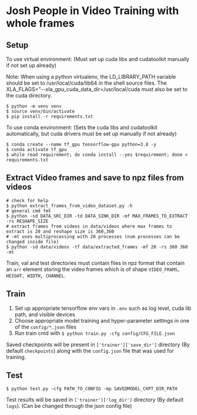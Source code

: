 # Josh People in Video Training with whole frames

## Setup

To use virtual environment: (Must set up cuda libs and cudatoolkit manually if not set up already)

Note: When using a python virtualenv, the LD_LIBRARY_PATH variable should be set to /usr/local/cuda/lib64 in the shell source files. The XLA_FLAGS="--xla_gpu_cuda_data_dir=/usr/local/cuda must also be set to the cuda directory.

```shell
$ python -m venv venv
$ source venv/bin/activate
$ pip install -r requirements.txt
```

To use conda environment: (Sets the cuda libs and cudatoolkit automatically, but cuda drivers must be set up manually if not already)

```shell
$ conda create --name tf_gpu tensorflow-gpu python=3.8 -y
$ conda activate tf_gpu
$ while read requirement; do conda install --yes $requirement; done < requirements.txt
```

## Extract Video frames and save to npz files from videos

```shell
# check for help
$ python extract_frames_from_video_dataset.py -h
# general cmd fmt
$ python -sd DATA_SRC_DIR -td DATA_SINK_DIR -mf MAX_FRAMES_TO_EXTRACT -rs RESHAPE_SIZE
# extract frames from videos in data/videos where max frames to extract is 20 and reshape size is 360,360
# -mt uses multiprocessing with 20 processes (num processes can be changed inside file)
$ python -sd data/videos -tf data/extracted_frames -mf 20 -rs 360 360 -mt
```

Train, val and test directories must contain files in npz format that contain an `arr` element storing the video frames which is of shape `VIDEO_FRAMS, HEIGHT, WIDTH, CHANNEL`.

## Train

1.  Set up appropriate tensorflow env vars in `.env` such as log level, cuda lib path, and visible devices
2.  Choose appropriate model training and hyper-parameter settings in one of the `config/*.json` files
3.  Run train cmd with `$ python train.py -cfg config/CFG_FILE.json`

Saved checkpoints will be present in `['trainer']['save_dir']` directory (By default `checkpoints`) along with the `config.json` file that was used for training.

## Test

```shell
$ python test.py -cfg PATH_TO_CONFIG -mp SAVEDMODEL_CKPT_DIR_PATH
```

Test results will be saved in `['trainer']['log_dir']` directory (By default `logs`). (Can be changed through the json config file)
